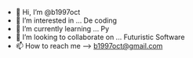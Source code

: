 - 👋 Hi, I’m @b1997oct
- 👀 I’m interested in ... De coding
- 🌱 I’m currently learning ... Py
- 💞️ I’m looking to collaborate on ... Futuristic Software
- 📫 How to reach me --> b1997oct@gmail.com

<!---
b1997oct/b1997oct is a ✨ special ✨ repository because its `README.md` (this file) appears on your GitHub profile.
You can click the Preview link to take a look at your changes.
--->
